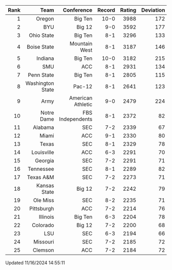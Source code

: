 | Rank  | Team                 | Conference           | Record   | Rating | Deviation |
| ---:  | ---:                 | ---:                 | ---:     | ---:   | ---:      |
| 1     | Oregon               | Big Ten              | 10-0     | 3988   | 172       |
| 2     | BYU                  | Big 12               | 9-0      | 3592   | 177       |
| 3     | Ohio State           | Big Ten              | 8-1      | 3296   | 133       |
| 4     | Boise State          | Mountain West        | 8-1      | 3187   | 146       |
| 5     | Indiana              | Big Ten              | 10-0     | 3182   | 215       |
| 6     | SMU                  | ACC                  | 8-1      | 2931   | 134       |
| 7     | Penn State           | Big Ten              | 8-1      | 2805   | 115       |
| 8     | Washington State     | Pac-12               | 8-1      | 2641   | 123       |
| 9     | Army                 | American Athletic    | 9-0      | 2479   | 224       |
| 10    | Notre Dame           | FBS Independents     | 8-1      | 2372   | 82        |
| 11    | Alabama              | SEC                  | 7-2      | 2339   | 67        |
| 12    | Miami                | ACC                  | 9-1      | 2330   | 80        |
| 13    | Texas                | SEC                  | 8-1      | 2329   | 78        |
| 14    | Louisville           | ACC                  | 6-3      | 2291   | 70        |
| 15    | Georgia              | SEC                  | 7-2      | 2291   | 71        |
| 16    | Tennessee            | SEC                  | 8-1      | 2289   | 82        |
| 17    | Texas A&M            | SEC                  | 7-2      | 2273   | 71        |
| 18    | Kansas State         | Big 12               | 7-2      | 2242   | 79        |
| 19    | Ole Miss             | SEC                  | 8-2      | 2235   | 71        |
| 20    | Pittsburgh           | ACC                  | 7-2      | 2214   | 76        |
| 21    | Illinois             | Big Ten              | 6-3      | 2204   | 78        |
| 22    | Colorado             | Big 12               | 7-2      | 2200   | 68        |
| 23    | LSU                  | SEC                  | 6-3      | 2194   | 66        |
| 24    | Missouri             | SEC                  | 7-2      | 2185   | 72        |
| 25    | Clemson              | ACC                  | 7-2      | 2184   | 72        |

Updated 11/16/2024 14:55:11
